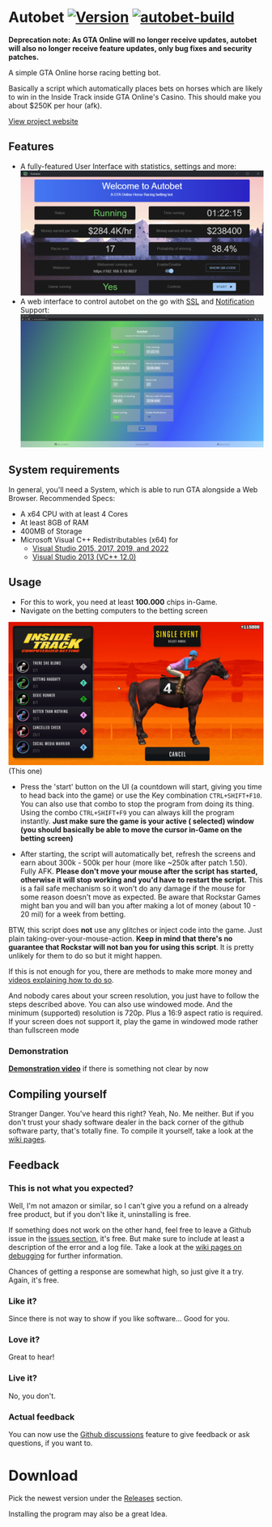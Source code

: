 # Autobet [![Version](https://img.shields.io/github/v/release/markusjx/autobet.svg)](https://github.com/MarkusJx/GTA-Online-Autobet/releases/latest) [![autobet-build](https://github.com/MarkusJx/autobet/workflows/autobet-build/badge.svg)](https://github.com/MarkusJx/autobet/actions?query=workflow%3Aautobet-build)

**Deprecation note: As GTA Online will no longer receive updates, autobet will also no longer receive feature updates, only bug fixes and security patches.**

A simple GTA Online horse racing betting bot.

Basically a script which automatically places bets on horses which are likely to win in the Inside Track inside GTA
Online's Casino. This should make you about $250K per hour (afk).

[View project website](https://markusjx.github.io/autobet/)

## Features

* A fully-featured User Interface with statistics, settings and more:
  ![UI](img/ui.png)
* A web interface to control autobet on the go with [SSL](https://github.com/MarkusJx/autobet/wiki/SSL-Support)
  and [Notification](https://github.com/MarkusJx/autobet/wiki/Notification-Support) Support:
  ![Web UI](img/webui.png)

## System requirements

In general, you'll need a System, which is able to run GTA alongside a Web Browser. Recommended Specs:

* A x64 CPU with at least 4 Cores
* At least 8GB of RAM
* 400MB of Storage
* Microsoft Visual C++ Redistributables (x64) for
    * [Visual Studio 2015, 2017, 2019, and 2022](https://docs.microsoft.com/en-us/cpp/windows/latest-supported-vc-redist?view=msvc-170#visual-studio-2015-2017-2019-and-2022)
    * [Visual Studio 2013 (VC++ 12.0)](https://docs.microsoft.com/en-us/cpp/windows/latest-supported-vc-redist?view=msvc-170#visual-studio-2013-vc-120)

## Usage

* For this to work, you need at least **100.000** chips in-Game.
* Navigate on the betting computers to the betting screen

![This one](img/betting.jpg)
(This one)

* Press the 'start' button on the UI (a countdown will start, giving you time to head back into the game) or use the Key
  combination ```CTRL+SHIFT+F10```. You can also use that combo to stop the program from doing its thing. Using the
  combo ```CTRL+SHIFT+F9``` you can always kill the program instantly. **Just make sure the game is your active (
  selected) window (you should basically be able to move the cursor in-Game on the betting screen)**

* After starting, the script will automatically bet, refresh the screens and earn about 300k - 500k per hour (more like ~250k after patch 1.50). Fully AFK. **Please don't move your mouse after the script has started, otherwise it will stop working and you'd have to restart the script.** This is a fail safe mechanism so it won't do any damage if the mouse for some reason doesn't move as expected. Be aware that Rockstar Games might ban you and will ban you after making a lot of money (about 10 - 20 mil) for a week from betting.

BTW, this script does **not** use any glitches or inject code into the game. Just plain taking-over-your-mouse-action.
**Keep in mind that there's no guarantee that Rockstar will not ban you for using this script**.
It is pretty unlikely for them to do so but it might happen.

If this is not enough for you, there are methods to make more money and [videos explaining how to do so](https://youtu.be/dQw4w9WgXcQ?t=43).

And nobody cares about your screen resolution, you just have to follow the steps described above. You can also use windowed mode. And the minimum (supported) resolution is 720p. Plus a 16:9 aspect ratio is required.
If your screen does not support it, play the game in windowed mode rather than fullscreen mode

### Demonstration

**[Demonstration video](https://youtu.be/dQw4w9WgXcQ)** if there is something not clear by now

## Compiling yourself

Stranger Danger. You've heard this right? Yeah, No. Me neither. But if you don't trust your shady software dealer in the back corner of the github software party, that's totally fine. To compile it yourself, take a look at the [wiki pages](https://github.com/MarkusJx/autobet/wiki/Compiling-(Pre-v1.2.0)).

## Feedback
### This is not what you expected?
Well, I'm not amazon or similar, so I can't give you a refund on a already free product, but if you don't like it, uninstalling is free.

If something does not work on the other hand, feel free to leave a Github issue in the [issues section](https://github.com/MarkusJx/GTA-Online-Autobet/issues), it's free. But make sure to include at least a description of the error and a log file. Take a look at the [wiki pages on debugging](https://github.com/MarkusJx/autobet/wiki/Debugging) for further information.

Chances of getting a response are somewhat high, so just give it a try. Again, it's free.

### Like it?
Since there is not way to show if you like software... Good for you.

### Love it?
Great to hear!

### Live it?
No, you don't.

### Actual feedback
You can now use the [Github discussions](https://github.com/MarkusJx/autobet/discussions) feature to
give feedback or ask questions, if you want to.

# Download

Pick the newest version under the [Releases](https://github.com/MarkusJx/GTA-Online-Autobet/releases/latest) section.

Installing the program may also be a great Idea.
